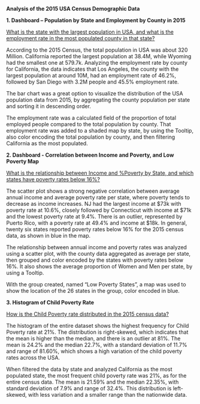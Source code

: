 **Analysis of the 2015 USA Census Demographic Data**

**1.	Dashboard – Population by State and Employment by County in 2015**

[What is the state with the largest population in USA, and what is the employment rate in the most populated county in that state?](https://public.tableau.com/profile/kerlin7297#!/vizhome/Dashboardon2015USACensusData/Dashboard1)

According to the 2015 Census, the total population in USA was about 320 Million. California reported the largest population at 38.4M, while Wyoming had the smallest one at 579.7k. Analyzing the employment rate by county for California, the data indicates that Los Angeles, the county with the largest population at around 10M, had an employment rate of 46.2%, followed by San Diego with 3.2M people and 45.5% employment rate.
    
The bar chart was a great option to visualize the distribution of the USA population data from 2015, by aggregating the county population per state and sorting it in descending order.
     
The employment rate was a calculated field of the proportion of total employed people compared to the total population by county. That employment rate was added to a shaded map by state, by using the Tooltip, also color encoding the total population by county, and then filtering California as the most populated.  

**2.	Dashboard - Correlation between Income and Poverty, and Low Poverty Map**

[What is the relationship between Income and %Poverty by State, and which states have poverty rates below 16%?](https://public.tableau.com/profile/kerlin7297#!/vizhome/Dashboard-CorrelationbetweenIncomeandPoverty/Dashboard2?publish=yes)

The scatter plot shows a strong negative correlation between average annual income and average poverty rate per state, where poverty tends to decrease as income increases. NJ had the largest income at $73k with poverty rate at 10.6%, closely followed by Connecticut with income at $71k and the lowest poverty rate at 9.4%. There is an outlier, represented by Puerto Rico, with a poverty rate at 49.4% and income at $18k. In general, twenty six states reported poverty rates below 16% for the 2015 census data, as shown in blue in the map.

The relationship between annual income and poverty rates was analyzed using a scatter plot, with the county data aggregated as average per state, then grouped and color encoded by the states with poverty rates below 16%. It also shows the average proportion of Women and Men per state, by using a Tooltip.

With the group created, named “Low Poverty States”, a map was used to show the location of the 26 states in the group, color encoded in blue.

**3.	Histogram of Child Poverty Rate**

[How is the Child Poverty rate distributed in the 2015 census data?](https://public.tableau.com/profile/kerlin7297#!/vizhome/Histogram-ChildPovertyRatein2015Census/HistogramChildPoverty?publish=yes)

The histogram of the entire dataset shows the highest frequency for Child Poverty rate at 21%. The distribution is right-skewed, which indicates that the mean is higher than the median, and there is an outlier at 81%. The mean is 24.2% and the median 22.7%, with a standard deviation of 11.7% and range of 81.60%, which shows a high variation of the child poverty rates across the USA.

When filtered the data by state and analyzed California as the most populated state, the most frequent child poverty rate was 21%, as for the entire census data. The mean is 21.59% and the median 22.35%, with standard deviation of 7.9% and range of 32.4%. This distribution is left-skewed, with less variation and a smaller range than the nationwide data.
